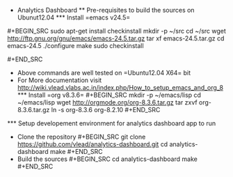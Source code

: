 * Analytics Dashboard
** Pre-requisites to build the sources on Ubunut12.04
*** Install =emacs v24.5=

#+BEGIN_SRC 
sudo apt-get install checkinstall
mkdir -p ~/src
cd ~/src
wget http://ftp.gnu.org/gnu/emacs/emacs-24.5.tar.gz
tar xf emacs-24.5.tar.gz
cd emacs-24.5
./configure
make
sudo checkinstall

#+END_SRC
- Above commands are well tested on =Ubuntu12.04 X64= bit
- For More documentation visit http://wiki.vlead.vlabs.ac.in/index.php/How_to_setup_emacs_and_org_8
*** Install =org v8.3.6=
#+BEGIN_SRC 
mkdir -p ~/emacs/lisp
cd ~/emacs/lisp
wget http://orgmode.org/org-8.3.6.tar.gz
tar zxvf org-8.3.6.tar.gz
ln -s org-8.3.6 org-8.2.10
#+END_SRC

*** Setup developement environment for analytics dashboard app to run
- Clone the repository
#+BEGIN_SRC 
git clone https://github.com/vlead/analytics-dashboard.git
cd analytics-dashboard
make
#+END_SRC
- Build the sources
#+BEGIN_SRC 
cd analytics-dashboard
make
#+END_SRC
